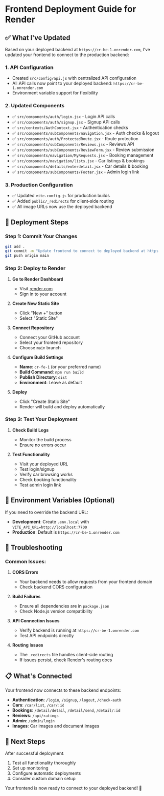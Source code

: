# Frontend Deployment Guide for Render

## ✅ What I've Updated

Based on your deployed backend at `https://cr-be-1.onrender.com`, I've updated your frontend to connect to the production backend:

### 1. **API Configuration**
- Created `src/config/api.js` with centralized API configuration
- All API calls now point to your deployed backend: `https://cr-be-1.onrender.com`
- Environment variable support for flexibility

### 2. **Updated Components**
- ✅ `src/components/auth/login.jsx` - Login API calls
- ✅ `src/components/auth/signup.jsx` - Signup API calls  
- ✅ `src/contexts/AuthContext.jsx` - Authentication checks
- ✅ `src/components/subComponents/navigation.jsx` - Auth checks & logout
- ✅ `src/components/auth/ProtectedRoute.jsx` - Route protection
- ✅ `src/components/subComponents/Reviews.jsx` - Reviews API
- ✅ `src/components/subComponents/ReviewForm.jsx` - Review submission
- ✅ `src/components/navigation/MyRequests.jsx` - Booking management
- ✅ `src/components/navigation/lists.jsx` - Car listings & bookings
- ✅ `src/components/details/enterdetail.jsx` - Car details & booking
- ✅ `src/components/subComponents/Footer.jsx` - Admin login link

### 3. **Production Configuration**
- ✅ Updated `vite.config.js` for production builds
- ✅ Added `public/_redirects` for client-side routing
- ✅ All image URLs now use the deployed backend

## 🚀 Deployment Steps

### Step 1: Commit Your Changes
```bash
git add .
git commit -m "Update frontend to connect to deployed backend at https://cr-be-1.onrender.com"
git push origin main
```

### Step 2: Deploy to Render

1. **Go to Render Dashboard**
   - Visit [render.com](https://render.com)
   - Sign in to your account

2. **Create New Static Site**
   - Click "New +" button
   - Select "Static Site"

3. **Connect Repository**
   - Connect your GitHub account
   - Select your frontend repository
   - Choose `main` branch

4. **Configure Build Settings**
   - **Name**: `cr-fe-1` (or your preferred name)
   - **Build Command**: `npm run build`
   - **Publish Directory**: `dist`
   - **Environment**: Leave as default

5. **Deploy**
   - Click "Create Static Site"
   - Render will build and deploy automatically

### Step 3: Test Your Deployment

1. **Check Build Logs**
   - Monitor the build process
   - Ensure no errors occur

2. **Test Functionality**
   - Visit your deployed URL
   - Test login/signup
   - Verify car browsing works
   - Check booking functionality
   - Test admin login link

## 🔧 Environment Variables (Optional)

If you need to override the backend URL:

- **Development**: Create `.env.local` with `VITE_API_URL=http://localhost:7700`
- **Production**: Default is `https://cr-be-1.onrender.com`

## 🐛 Troubleshooting

### Common Issues:

1. **CORS Errors**
   - Your backend needs to allow requests from your frontend domain
   - Check backend CORS configuration

2. **Build Failures**
   - Ensure all dependencies are in `package.json`
   - Check Node.js version compatibility

3. **API Connection Issues**
   - Verify backend is running at `https://cr-be-1.onrender.com`
   - Test API endpoints directly

4. **Routing Issues**
   - The `_redirects` file handles client-side routing
   - If issues persist, check Render's routing docs

## 📋 What's Connected

Your frontend now connects to these backend endpoints:

- **Authentication**: `/login`, `/signup`, `/logout`, `/check-auth`
- **Cars**: `/car/list`, `/car/:id`
- **Bookings**: `/detail/detail`, `/detail/send`, `/detail/:id`
- **Reviews**: `/api/ratings`
- **Admin**: `/admin/login`
- **Images**: Car images and document images

## 🎯 Next Steps

After successful deployment:
1. Test all functionality thoroughly
2. Set up monitoring
3. Configure automatic deployments
4. Consider custom domain setup

Your frontend is now ready to connect to your deployed backend! 🚀 